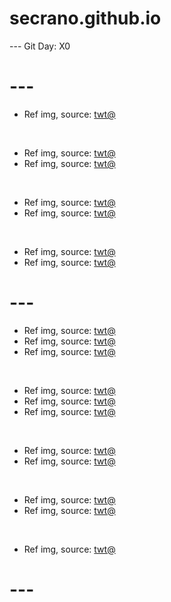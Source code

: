 # secrano.github.io

--- Git Day: X0

# ---

- Ref img, source: [twt@](https://www.youtube.com/watch?v=s21alYlu4aw)

<br/>

- Ref img, source: [twt@](https://x.com/PunchingCat/status/1863585415351197792)
- Ref img, source: [twt@](https://x.com/Biophany/status/1863466158348767306)

<br/>

- Ref img, source: [twt@](https://x.com/cutestscats/status/1863557477452939635)
- Ref img, source: [twt@](https://x.com/majeliskucing/status/1863754021892391274)

<br/>

- Ref img, source: [twt@](https://x.com/ShouldHaveCat/status/1863322026326302857)
- Ref img, source: [twt@](https://x.com/PunchingCat/status/1863280155906687466)

# ---

- Ref img, source: [twt@](https://x.com/FlSHSTlCK/status/1863402118352093228)
- Ref img, source: [twt@](https://x.com/BackersGamesF/status/1863432600158642341)
- Ref img, source: [twt@](https://x.com/TheFabraxxx/status/1863478034218578000)

<br/>

- Ref img, source: [twt@](https://x.com/natsurushii/status/1863156280116068857)
- Ref img, source: [twt@](https://x.com/arsh99_singh/status/1863384131268436114)
- Ref img, source: [twt@](https://x.com/SlyPerformer/status/1863441968451199153)

<br/>

- Ref img, source: [twt@](https://x.com/xDragneel7/status/1863274428227801564)
- Ref img, source: [twt@](https://x.com/youreashotgun/status/1863359412632518842)

<br/>

- Ref img, source: [twt@](https://x.com/BreezeChai/status/1861853331339059466)
- Ref img, source: [twt@](https://x.com/PunchingCat/status/1862971779066831113)

<br>

- Ref img, source: [twt@](https://x.com/washanapple/status/1861738674310008987)

# ---
